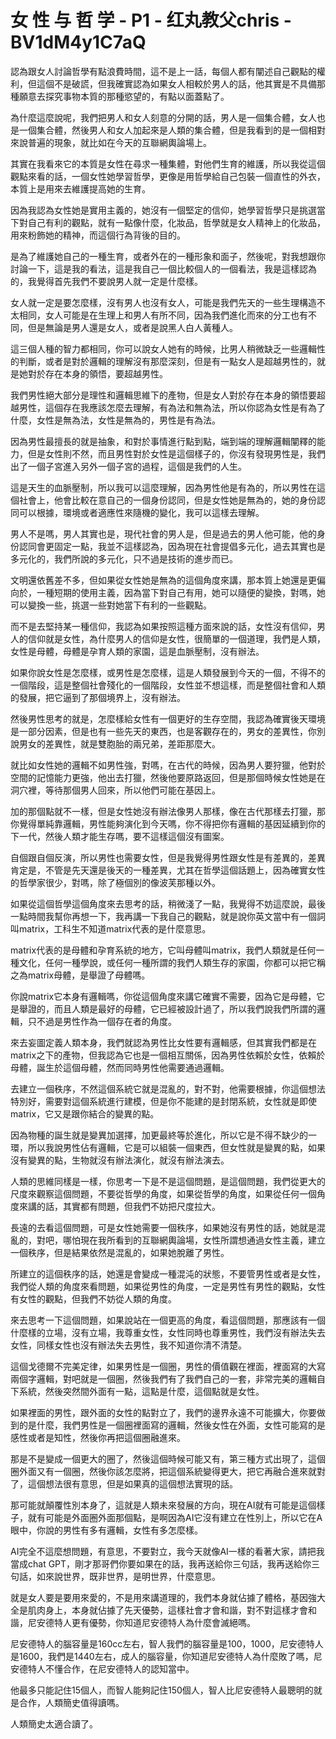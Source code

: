 # 女 性 与 哲 学 - P1 - 红丸教父chris - BV1dM4y1C7aQ

認為跟女人討論哲學有點浪費時間，這不是上一話，每個人都有闡述自己觀點的權利，但這個不是破謊，但我確實認為如果女人相較於男人的話，他其實是不具備那種願意去探究事物本質的那種慾望的，有點以面蓋點了。

為什麼這麼說呢，我們把男人和女人刻意的分開的話，男人是一個集合體，女人也是一個集合體，然後男人和女人加起來是人類的集合體，但是我看到的是一個相對來說普遍的現象，就比如在今天的互聯網輿論場上。

其實在我看來它的本質是女性在尋求一種集體，對他們生育的維護，所以我從這個觀點來看的話，一個女性她學習哲學，更像是用哲學給自己包裝一個直性的外衣，本質上是用來去維護提高她的生育。

因為我認為女性她是實用主義的，她沒有一個堅定的信仰，她學習哲學只是挑選當下對自己有利的觀點，就有一點像什麼，化妝品，哲學就是女人精神上的化妝品，用來粉飾她的精神，而這個行為背後的目的。

是為了維護她自己的一種生育，或者外在的一種形象和面子，然後呢，對我想跟你討論一下，這是我的看法，這是我自己一個比較個人的一個看法，我是這樣認為的，我覺得首先我們不要說男人就一定是什麼樣。

女人就一定是要怎麼樣，沒有男人也沒有女人，可能是我們先天的一些生理構造不太相同，女人可能是在生理上和男人有所不同，因為我們進化而來的分工也有不同，但是無論是男人還是女人，或者是說黑人白人黃種人。

這三個人種的智力都相同，你可以說女人她有的時候，比男人稍微缺乏一些邏輯性的判斷，或者是對於邏輯的理解沒有那麼深刻，但是有一點女人是超越男性的，就是她對於存在本身的領悟，要超越男性。

我們男性絕大部分是理性和邏輯思維下的產物，但是女人對於存在本身的領悟要超越男性，這個存在我應該怎麼去理解，有為法和無為法，所以你認為女性是有為了什麼，女性是無為法，女性是無為的，男性是有為法。

因為男性最擅長的就是抽象，和對於事情進行點到點，端到端的理解邏輯闡釋的能力，但是女性則不然，而且男性對於女性是這個樣子的，你沒有發現男性是，我們出了一個子宮進入另外一個子宮的過程，這個是我們的人生。

這是天生的血脈壓制，所以我可以這麼理解，因為男性他是有為的，所以男性在這個社會上，他會比較在意自己的一個身份認同，但是女性她是無為的，她的身份認同可以根據，環境或者適應性來隨機的變化，我可以這樣去理解。

男人不是嗎，男人其實也是，現代社會的男人是，但是過去的男人他可能，他的身份認同會更固定一點，我並不這樣認為，因為現在社會提倡多元化，過去其實也是多元化的，我們所說的多元化，只不過是技術的進步而已。

文明還依舊差不多，但如果從女性她是無為的這個角度來講，那本質上她還是更偏向於，一種短期的使用主義，因為當下對自己有用，她可以隨便的變換，對嗎，她可以變換一些，挑選一些對她當下有利的一些觀點。

而不是去堅持某一種信仰，我認為如果按照這種方面來說的話，女性沒有信仰，男人的信仰就是女性，為什麼男人的信仰是女性，很簡單的一個道理，我們是人類，女性是母體，母體是孕育人類的家園，這是血脈壓制，沒有辦法。

如果你說女性是怎麼樣，或男性是怎麼樣，這是人類發展到今天的一個，不得不的一個階段，這是整個社會殘化的一個階段，女性並不想這樣，而是整個社會和人類的發展，把它逼到了那個境界上，沒有辦法。

然後男性思考的就是，怎麼樣給女性有一個更好的生存空間，我認為確實後天環境是一部分因素，但是也有一些先天的東西，也是客觀存在的，男女的差異性，你別說男女的差異性，就是雙胞胎的兩兄弟，差距那麼大。

就比如女性她的邏輯不如男性強，對嗎，在古代的時候，因為男人要狩獵，他對於空間的記憶能力更強，他出去打獵，然後他要原路返回，但是那個時候女性她是在洞穴裡，等待那個男人回來，所以他們可能在基因上。

加的那個點就不一樣，但是女性她沒有辦法像男人那樣，像在古代那樣去打獵，那你覺得單純靠邏輯，男性能夠演化到今天嗎，你不得把你有邏輯的基因延續到你的下一代，然後人類才能生存嗎，要不這樣這個沒有圖案。

自個跟自個反演，所以男性也需要女性，但是我覺得男性跟女性是有差異的，差異肯定是，不管是先天還是後天的一種差異，尤其在哲學這個話題上，因為確實女性的哲學家很少，對嗎，除了極個別的像波芙那種以外。

如果從這個哲學這個角度來去思考的話，稍微淺了一點，我覺得不妨這麼說，最後一點時間我幫你再想一下，我再講一下我自己的觀點，就是說你英文當中有一個詞叫matrix，工科生不知道matrix代表的是什麼意思。

matrix代表的是母體和孕育系統的地方，它叫母體叫matrix，我們人類就是任何一種文化，任何一種學說，或任何一種所謂的我們人類生存的家園，你都可以把它稱之為matrix母體，是舉證了母體嗎。

你說matrix它本身有邏輯嗎，你從這個角度來講它確實不需要，因為它是母體，它是舉證的，而且人類是最好的母體，它已經被設計過了，所以我們說我們所謂的邏輯，只不過是男性作為一個存在者的角度。

來去妄圖定義人類本身，我們就認為男性比女性要有邏輯感，但其實我們都是在matrix之下的產物，但我認為它也是一個相互關係，因為男性依賴於女性，依賴於母體，誕生於這個母體，然而同時男性他需要通過邏輯。

去建立一個秩序，不然這個系統它就是混亂的，對不對，他需要根據，你這個想法特別好，需要對這個系統進行建模，但是你不能建的是封閉系統，女性就是即使matrix，它又是跟你結合的變異的點。

因為物種的誕生就是變異加選擇，加更最終等於進化，所以它是不得不缺少的一環，所以我說男性佔有邏輯，它是可以組裝一個東西，但女性就是變異的點，如果沒有變異的點，生物就沒有辦法演化，就沒有辦法演去。

人類的思維同樣是一樣，你思考一下是不是這個問題，是這個問題，我們從更大的尺度來觀察這個問題，不要從哲學的角度，如果從哲學的角度，如果從任何一個角度來講的話，其實都有問題，但我們不妨把尺度拉大。

長遠的去看這個問題，可是女性她需要一個秩序，如果她沒有男性的話，她就是混亂的，對吧，哪怕現在我所看到的互聯網輿論場，女性所謂想通過女性主義，建立一個秩序，但是結果依然是混亂的，如果她脫離了男性。

所建立的這個秩序的話，她還是會變成一種混沌的狀態，不要管男性或者是女性，我們從人類的角度來看問題，如果從男性的角度，一定是男性有男性的觀點，女性有女性的觀點，但我們不妨從人類的角度。

來去思考一下這個問題，如果說站在一個更高的角度，看這個問題，那應該有一個什麼樣的立場，沒有立場，我尊重女性，女性同時也尊重男性，我們沒有辦法失去女性，同樣女性也沒有辦法失去男性，我不知道你清不清楚。

這個戈德爾不完美定律，如果男性是一個圈，男性的價值觀在裡面，裡面寫的大寫兩個字邏輯，對吧就是一個圈，然後我們有了我們自己的一套，非常完美的邏輯自下系統，然後突然間外面有一點，這點是什麼，這個點就是女性。

如果裡面的男性，跟外面的女性的點對立了，我們的邊界永遠不可能擴大，你要做到的是什麼，我們男性是一個圈裡面寫的邏輯，然後女性在外面，女性可能寫的是感性或者是知性，然後你再把這個圈融進來。

那是不是變成一個更大的圈了，然後這個時候可能又有，第三種方式出現了，這個圈外面又有一個圈，然後你該怎麼將，把這個系統變得更大，把它再融合進來就對了，這個想法很有意思，但是如果真的這個想法實現的話。

那可能就顛覆性別本身了，這就是人類未來發展的方向，現在AI就有可能是這個樣子，就有可能是外面圈外面那個點，是啊因為AI它沒有建立在性別上，所以它在A眼中，你說的男性有多有邏輯，女性有多怎麼樣。

AI完全不這麼想問題，有意思，不要對立，我今天就像AI一樣的看著大家，請把我當成chat GPT，剛才那哥們你要如果在的話，我再送給你三句話，我再送給你三句話，如來說世界，既非世界，是明世界，什麼意思。

就是女人要是要用來愛的，不是用來講道理的，我們本身就佔據了體格，基因強大全是肌肉身上，本身就佔據了先天優勢，這樣社會才會和諧，對不對這樣才會和諧，尼安德特人更有優勢，你知道尼安德特人為什麼會滅絕嗎。

尼安德特人的腦容量是160cc左右，智人我們的腦容量是100，1000，尼安德特人是1600，我們是1440左右，成人的腦容量，你知道尼安德特人為什麼敗了嗎，尼安德特人不懂合作，在尼安德特人的認知當中。

他最多只能記住15個人，而智人能夠記住150個人，智人比尼安德特人最聰明的就是合作，人類簡史值得讀嗎。

人類簡史太適合讀了。